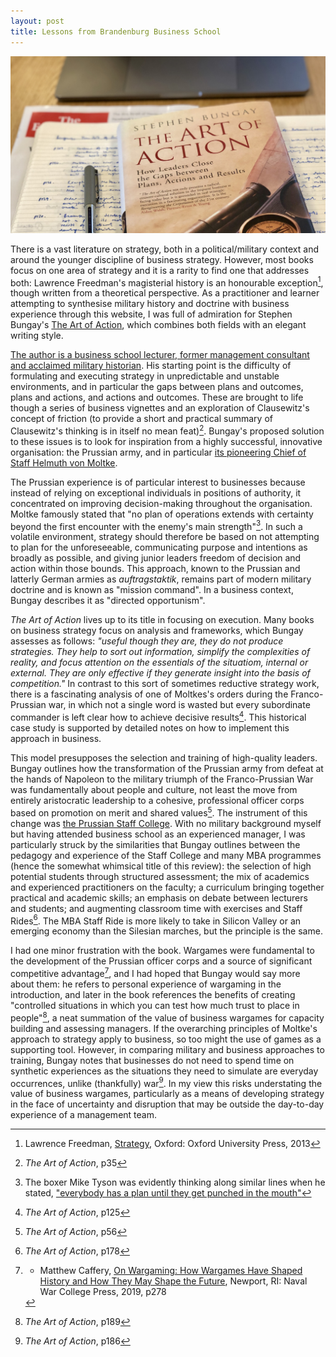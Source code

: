 ```yaml
---
layout: post
title: Lessons from Brandenburg Business School
---
```


![The Art of Action](/images/artaction.jpg)

There is a vast literature on strategy, both in a political/military context and around the younger discipline of business strategy. However, most books focus on one area of strategy and it is a rarity to find one that addresses both: Lawrence Freedman's magisterial history is an honourable exception[^1], though written from a theoretical perspective. As a practitioner and learner attempting to synthesise military history and doctrine with business experience through this website, I was full of admiration for Stephen Bungay's [The Art of Action](https://amzn.to/2RsGpsG), which combines both fields with an elegant writing style.   

[The author is a business school lecturer, former management consultant and acclaimed military historian](https://www.stephenbungay.com). His starting point is the difficulty of formulating and executing strategy in unpredictable and unstable environments, and in particular the gaps between plans and outcomes, plans and actions, and actions and outcomes. These are brought to life though a series of business vignettes and an exploration of Clausewitz's concept of friction (to provide a short and practical summary of Clausewitz's thinking is in itself no mean feat)[^2]. Bungay's proposed solution to these issues is to look for inspiration from a highly successful, innovative organisation: the Prussian army, and in particular [its pioneering Chief of Staff Helmuth von Moltke](https://en.wikipedia.org/wiki/Helmuth_von_Moltke_the_Elder).

The Prussian experience is of particular interest to businesses because instead of relying on exceptional individuals in positions of authority, it concentrated on improving decision-making throughout the organisation. Moltke famously stated that "no plan of operations extends with certainty beyond the first encounter with the enemy's main strength"[^3]. In such a volatile environment, strategy should therefore be based on not attempting to plan for the unforeseeable, communicating purpose and intentions as broadly as possible, and giving junior leaders freedom of decision and action within those bounds. This approach, known to the Prussian and latterly German armies as *auftragstaktik*, remains part of modern military doctrine and is known as "mission command". In a business context, Bungay describes it as "directed opportunism". 

*The Art of Action* lives up to its title in focusing on execution. Many books on business strategy focus on analysis and frameworks, which Bungay assesses as follows: *"useful though they are, they do not produce strategies. They help to sort out information, simplify the complexities of reality, and focus attention on the essentials of the situatiom, internal or external. They are only effective if they generate insight into the basis of competition."* In contrast to this sort of sometimes reductive strategy work, there is a fascinating analysis of one of Moltkes's orders during the Franco-Prussian war, in which not a single word is wasted but every subordinate commander is left clear how to achieve decisive results[^4]. This historical case study is supported by detailed notes on how to implement this approach in business. 

This model presupposes the selection and training of high-quality leaders. Bungay outlines how the transformation of the Prussian army from defeat at the hands of Napoleon to the military triumph of the Franco-Prussian War was fundamentally about people and culture, not least the move from entirely aristocratic leadership to a cohesive, professional officer corps based on promotion on merit and shared values[^5]. The instrument of this change was [the Prussian Staff College](https://en.wikipedia.org/wiki/Prussian_Staff_College). With no military background myself but having attended business school as an experienced manager, I was particularly struck by the similarities that Bungay outlines between the pedagogy and experience of the Staff College and many MBA programmes (hence the somewhat whimsical title of this review): the selection of high potential students through structured assessment; the mix of academics and experienced practitioners on the faculty; a curriculum bringing together practical and academic skills; an emphasis on debate between lecturers and students; and augmenting classroom time with exercises and Staff Rides[^6]. The MBA Staff Ride is more likely to take in Silicon Valley or an emerging economy than the Silesian marches, but the principle is the same.  

I had one minor frustration with the book. Wargames were fundamental to the development of the Prussian officer corps and a source of significant competitive advantage[^7], and I had hoped that Bungay would say more about them: he refers to personal experience of wargaming in the introduction, and later in the book references the benefits of creating "controlled situations in which you can test how much trust to place in people"[^8], a neat summation of the value of business wargames for capacity building and assessing managers. If the overarching principles of Moltke's approach to strategy apply to business, so too might the use of games as a supporting tool. However, in comparing military and business approaches to training, Bungay notes that businesses do not need to spend time on synthetic experiences as the situations they need to simulate are everyday occurrences, unlike (thankfully) war[^9]. In my view this risks understating the value of business wargames, particularly as a means of developing strategy in the face of uncertainty and disruption that may be outside the day-to-day experience of a management team.   

[^1]: Lawrence Freedman, [Strategy](https://amzn.to/2C4quKL), Oxford: Oxford University Press, 2013
[^2]: *The Art of Action*, p35
[^3]: The boxer Mike Tyson was evidently thinking along similar lines when he stated, ["everybody has a plan until they get punched in the mouth"](https://www.urbandictionary.com/define.php?term=Everybody%20has%20a%20plan%20until%20they%20get%20punched%20in%20the%20mouth)
[^4]: *The Art of Action*, p125
[^5]: *The Art of Action*, p56
[^6]: *The Art of Action*, p178
[^7]: * Matthew Caffery, [On Wargaming: How Wargames Have Shaped History and How They May Shape the Future](), Newport, RI: Naval War College Press, 2019, p278
[^8]: *The Art of Action*, p189
[^9]: *The Art of Action*, p186
 
